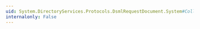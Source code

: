 ```yaml
---
uid: System.DirectoryServices.Protocols.DsmlRequestDocument.System#Collections#IList#Contains(System.Object)
internalonly: False
---
```

